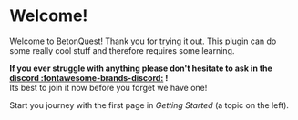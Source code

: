 # Welcome!
Welcome to BetonQuest! Thank you for trying it out. This plugin can do some really 
cool stuff and therefore requires some learning.
 
 **If you ever struggle with anything please don't hesitate to ask in the 
 <a href="https://discordapp.com/invite/rK6mfHq" target="_blank">discord :fontawesome-brands-discord:</a> !**    
 Its best to join it now before you forget we have one!

Start you journey with the first page in _Getting Started_ (a topic on the left).
